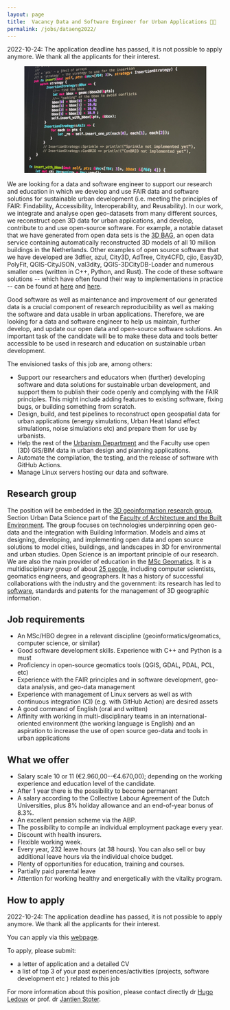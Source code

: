 ```yaml
---
layout: page
title:  Vacancy Data and Software Engineer for Urban Applications 👩‍💻
permalink: /jobs/dataeng2022/
---
```



<div class="alert alert-danger" role="alert">2022-10-24: The application deadline has passed, it is not possible to apply anymore. We thank all the applicants for their interest.</div>


<figure class="image">
  <img src="code.png" width="600">
</figure>


We are looking for a data and software engineer to support our research and education in which we develop and use FAIR data and software solutions for sustainable urban development (i.e. meeting the principles of FAIR:  Findability, Accessibility, Interoperability, and Reusability).
In our work, we integrate and analyse open geo-datasets from many different sources, we reconstruct open 3D data for urban applications, and develop, contribute to and use open-source software.
For example, a notable dataset that we have generated from open data sets is the [3D BAG](www.3dbag.nl), an open data service containing automatically reconstructed 3D models of all 10 million buildings in the Netherlands.
Other examples of open source software that we have developed are 3dfier, azul, City3D, AdTree, City4CFD, cjio, Easy3D, PolyFit, QGIS-CityJSON, val3dity, QGIS-3DCityDB-Loader and numerous smaller ones (written in C++, Python, and Rust). 
The code of these software solutions -- which have often found their way to implementations in practice -- can be found at [here](https://3d.bk.tudelft.nl/code/) and [here](https://github.com/tudelft3d/).

Good software as well as maintenance and improvement of our generated data is a crucial component of research reproducibility as well as making the software and data usable in urban applications. 
Therefore, we are looking for a data and software engineer to help us maintain, further develop, and update our open data and open-source software solutions. 
An important task of the candidate will be to make these data and tools better accessible to be used in research and education on sustainable urban development. 

The envisioned tasks of this job are, among others:

- Support our researchers and educators when (further) developing software and data solutions for sustainable urban development, and support them to publish their code openly and complying with the FAIR principles.
This might include adding features to existing software, fixing bugs, or building something from scratch.
- Design, build, and test pipelines to reconstruct open geospatial data for urban applications (energy simulations, Urban Heat Island effect simulations, noise simulations etc) and prepare them for use by urbanists.
- Help the rest of the [Urbanism Department](http://urbanism.tudelft.nl/) and the Faculty use open (3D) GIS/BIM data in urban design and planning applications.
- Automate the compilation, the testing, and the release of software with GitHub Actions.
- Manage Linux servers hosting our data and software.
 
## Research group

The position will be embedded in the [3D geoinformation research group](https://3d.bk.tudelft.nl), Section Urban Data Science part of the [Faculty of Architecture and the Built Environment](https://www.tudelft.nl/en/architecture-and-the-built-environment).
The group focuses on technologies underpinning open geo-data and the integration with Building Information. Models and aims at designing, developing, and implementing open data and open source solutions to model cities, buildings, and landscapes in 3D for environmental and urban studies.
Open Science is an important principle of our research.
We are also the main provider of education in the [MSc Geomatics](http://geomatics.tudelft.nl).
It is a multidisciplinary group of about [25 people](https://3d.bk.tudelft.nl/about/#people), including computer scientists, geomatics engineers, and geographers.
It has a history of successful collaborations with the industry and the government: its research has led to [software](https://github.com/tudelft3d), standards and patents for the management of 3D geographic information.


## Job requirements
- An MSc/HBO degree in a relevant discipline (geoinformatics/geomatics, computer science, or similar)
- Good software development skills. Experience with C++ and Python is a must
- Proficiency in open-source geomatics tools (QGIS, GDAL, PDAL, PCL, etc)
- Experience with the FAIR principles and in software development, geo-data analysis, and geo-data management
- Experience with management of Linux servers as well as with continuous integration (CI) (e.g. with GitHub Action) are desired assets
- A good command of English (oral and written)
- Affinity with working in multi-disciplinary teams in an international-oriented environment (the working language is English) and an aspiration to increase the use of open source geo-data and tools in urban applications

## What we offer
- Salary scale 10 or 11 (€2.960,00--€4.670,00); depending on the working experience and education level of the candidate.
- After 1 year there is the possibility to become permanent
- A salary according to the Collective Labour Agreement of the Dutch Universities, plus 8% holiday allowance and an end-of-year bonus of 8.3%.
- An excellent pension scheme via the ABP.
- The possibility to compile an individual employment package every year.
- Discount with health insurers.
- Flexible working week.
- Every year, 232 leave hours (at 38 hours). You can also sell or buy additional leave hours via the individual choice budget.
- Plenty of opportunities for education, training and courses.
- Partially paid parental leave
- Attention for working healthy and energetically with the vitality program.


## How to apply

<!-- <div class="alert alert-info" role="alert">
Deadline to apply is 23rd of October 2022.
</div> -->

<div class="alert alert-danger" role="alert">2022-10-24: The application deadline has passed, it is not possible to apply anymore. We thank all the applicants for their interest.</div>

You can apply via this [webpage](https://www.tudelft.nl/over-tu-delft/werken-bij-tu-delft/vacatures/details?jobId=8465&jobTitle=Data%20and%20Software%20Engineer%20for%20Urban%20Applications).

To apply, please submit:
- a letter of application and a detailed CV
- a list of top 3 of your past experiences/activities (projects, software development etc ) related to this job

For more information about this position, please contact directly dr [Hugo Ledoux](https://3d.bk.tudelft.nl/hledoux) or prof. dr [Jantien Stoter](mailto:j.e.stoter@tudelft.nl).
